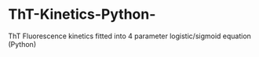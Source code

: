 # ThT-Kinetics-Python-
ThT Fluorescence kinetics fitted into 4 parameter logistic/sigmoid equation (Python) 

